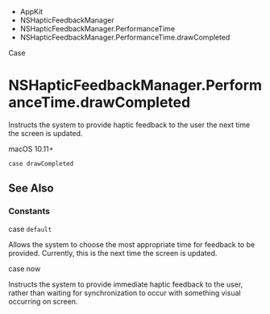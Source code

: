 

- AppKit
- NSHapticFeedbackManager
- NSHapticFeedbackManager.PerformanceTime
-  NSHapticFeedbackManager.PerformanceTime.drawCompleted 

Case

# NSHapticFeedbackManager.PerformanceTime.drawCompleted

Instructs the system to provide haptic feedback to the user the next time the screen is updated.

macOS 10.11+

``` source
case drawCompleted
```

## See Also

### Constants

case `default`

Allows the system to choose the most appropriate time for feedback to be provided. Currently, this is the next time the screen is updated.

case now

Instructs the system to provide immediate haptic feedback to the user, rather than waiting for synchronization to occur with something visual occurring on screen.

